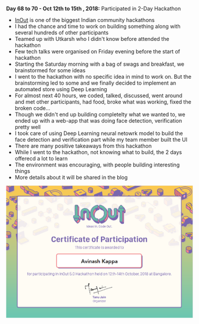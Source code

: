**Day 68 to 70 - Oct 12th to 15th , 2018:** Participated in 2-Day Hackathon

* [InOut](https://hackinout.co/) is one of the biggest Indian community hackathons 
* I had the chance and time to work on building something along with several hundreds of other participants
* Teamed up with Utkarsh who I didn't know before attended the hackathon
* Few tech talks were organised on Friday evening before the start of hackathon 
* Starting the Saturday morning with a bag of swags and breakfast, we brainstormed for some ideas
* I went to the hackathon with no specific idea in mind to work on. But the brainstorming led to some and we finally decided to implement an automated store using Deep Learning
* For almost next 40 hours, we coded, talked, discussed, went around and met other participants, had food, broke what was working, fixed the broken code...
* Though we didn't end up building completelty what we wanted to, we ended up with a web-app that was doing face detection, verification pretty well
* I took care of using Deep Learning neural netowrk model to build the face detection and verification part while my team member built the UI
* There are many positive takeaways from this hackathon
* While I went to the hackathon, not knowing what to build, the 2 days offerecd a lot to learn
* The environment was encouraging, with people building interesting things
* More details about it will be shared in the blog

<p><img src="https://raw.githubusercontent.com/theimgclist/100DaysOfMLCode/master/images/inoutcert.jpg"/></p>  
